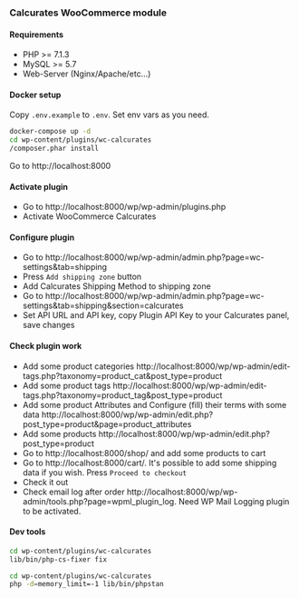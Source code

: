 ### Calcurates WooCommerce module

#### Requirements
- PHP >= 7.1.3
- MySQL >= 5.7
- Web-Server (Nginx/Apache/etc...)

#### Docker setup
Copy `.env.example` to `.env`. Set env vars as you need.
```bash
docker-compose up -d
cd wp-content/plugins/wc-calcurates
/composer.phar install
```
Go to http://localhost:8000

#### Activate plugin
- Go to http://localhost:8000/wp/wp-admin/plugins.php
- Activate WooCommerce Calcurates

#### Configure plugin
- Go to http://localhost:8000/wp/wp-admin/admin.php?page=wc-settings&tab=shipping
- Press `Add shipping zone` button
- Add Calcurates Shipping Method to shipping zone
- Go to http://localhost:8000/wp/wp-admin/admin.php?page=wc-settings&tab=shipping&section=calcurates
- Set API URL and API key, copy Plugin API Key to your Calcurates panel, save changes

#### Check plugin work
- Add some product categories http://localhost:8000/wp/wp-admin/edit-tags.php?taxonomy=product_cat&post_type=product
- Add some product tags http://localhost:8000/wp/wp-admin/edit-tags.php?taxonomy=product_tag&post_type=product
- Add some product Attributes and Configure (fill) their terms with some data http://localhost:8000/wp/wp-admin/edit.php?post_type=product&page=product_attributes
- Add some products http://localhost:8000/wp/wp-admin/edit.php?post_type=product
- Go to http://localhost:8000/shop/ and add some products to cart
- Go to http://localhost:8000/cart/. It's possible to add some shipping data if you wish. Press `Proceed to checkout`
- Check it out
- Check email log after order http://localhost:8000/wp/wp-admin/tools.php?page=wpml_plugin_log. Need WP Mail Logging plugin to be activated.

#### Dev tools
```bash
cd wp-content/plugins/wc-calcurates
lib/bin/php-cs-fixer fix
```
```bash
cd wp-content/plugins/wc-calcurates
php -d=memory_limit=-1 lib/bin/phpstan
```
